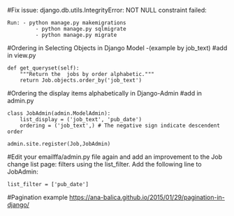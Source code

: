 #Fix issue: django.db.utils.IntegrityError: NOT NULL constraint failed:

	Run: - python manage.py makemigrations 
             - python manage.py sqlmigrate 
             - python manage.py migrate

#Ordering in Selecting Objects in Django Model -(example by job_text)
#add in view.py 

	def get_queryset(self):
        """Return the  jobs by order alphabetic."""
        return Job.objects.order_by('job_text')



#Ordering the display items alphabetically in Django-Admin
#add in admin.py

	class JobAdmin(admin.ModelAdmin): 
  		list_display = ('job_text', 'pub_date')
  		ordering = ('job_text',) # The negative sign indicate descendent order
 
	admin.site.register(Job,JobAdmin)



#Edit your emailffa/admin.py file again and add an improvement to the Job change list page: filters using the list_filter. Add the following line to JobAdmin:

	list_filter = ['pub_date']


#Pagination example https://ana-balica.github.io/2015/01/29/pagination-in-django/
